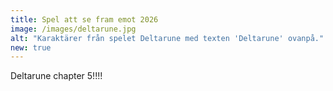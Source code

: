```yaml
---
title: Spel att se fram emot 2026
image: /images/deltarune.jpg
alt: "Karaktärer från spelet Deltarune med texten 'Deltarune' ovanpå."
new: true
---
```

Deltarune chapter 5!!!!